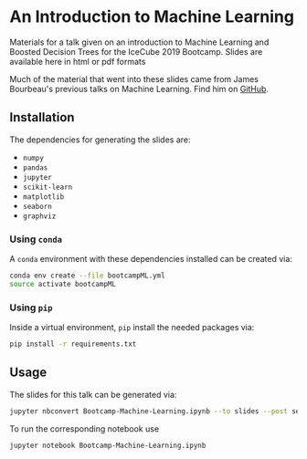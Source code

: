# An Introduction to Machine Learning

Materials for a talk given on an introduction to Machine Learning and Boosted Decision Trees for the IceCube 2019 Bootcamp. Slides are available here in html or pdf formats

Much of the material that went into these slides came from James Bourbeau's previous talks on Machine Learning. Find him on [GitHub](https://github.com/jrbourbeau/).

## Installation

The dependencies for generating the slides are:

- `numpy`
- `pandas`
- `jupyter`
- `scikit-learn`
- `matplotlib`
- `seaborn`
- `graphviz`

### Using `conda`

A `conda` environment with these dependencies installed can be created via:

```bash
conda env create --file bootcampML.yml
source activate bootcampML
```

### Using `pip`

Inside a virtual environment, `pip` install the needed packages via:

```bash
pip install -r requirements.txt
```

## Usage

The slides for this talk can be generated via:

```bash
jupyter nbconvert Bootcamp-Machine-Learning.ipynb --to slides --post serve
```

To run the corresponding notebook use

```bash
jupyter notebook Bootcamp-Machine-Learning.ipynb
```
